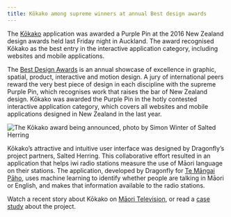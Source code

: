 ```yaml
---
title: Kōkako among supreme winners at annual Best design awards
---
```

The [Kōkako](https://www.kokako.co) application was awarded a Purple Pin at the 2016 
New Zealand design awards held last Friday night in Auckland. The award recognised Kōkako as the best entry in
the interactive application category, including  websites and mobile applications.
<!--more-->

The [Best Design Awards](http://bestawards.co.nz) is an annual showcase of excellence in graphic, spatial,
product, interactive and motion design. A jury of international peers reward
the very best piece of design in each discipline with the supreme Purple Pin,
which recognises work that raises the bar of New Zealand design. Kōkako was awarded
the Purple Pin in the hotly contested interactive application category, which covers all
websites and mobile applications designed in New Zealand in the last year. 

![The Kōkako award being announced, photo by Simon Winter of Salted Herring](/news/2016-10-17-kokako-is-the-best/kokako-on-screen.jpg)

Kōkako’s attractive and intuitive user interface was designed by Dragonfly’s
project partners, Salted Herring. This collaborative effort resulted 
in an application that helps iwi radio stations measure the use of Māori language on their stations.
The application, developed by Dragonfly for [Te Māngai Pāho](http://www.tmp.govt.nz), 
uses machine learning to identify whether people are talking in Māori or English, and 
makes that information available to the radio stations.

Watch  a recent story about Kōkako on [Māori Television](http://www.maoritelevision.com/news/regional/native-affairs-maori-computations), or read a [case study](https://www.dragonfly.co.nz/work/TMP-case-study.html) about the project.

